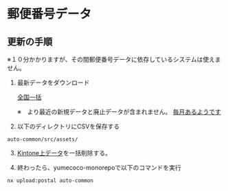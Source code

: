 # 郵便番号データ

## 更新の手順

※１０分かかりますが、その間郵便番号データに依存しているシステムは使えません。

1. 最新データをダウンロード

   [全国一括](https://www.post.japanpost.jp/zipcode/dl/kogaki/zip/ken_all.zip)

   ※　より最近の新規データと廃止データが含まれません。
   [毎月あるようです](https://www.post.japanpost.jp/zipcode/dl/kogaki-zip.html)
   

2. 以下のディレクトリにCSVを保存する

```
auto-common/src/assets/
```

3. [Kintone上データ](https://rdmuhwtt6gx7.cybozu.com/k/219/)を一括削除する。

4. 終わったら、yumecoco-monorepoで以下のコマンドを実行

```
nx upload:postal auto-common
```